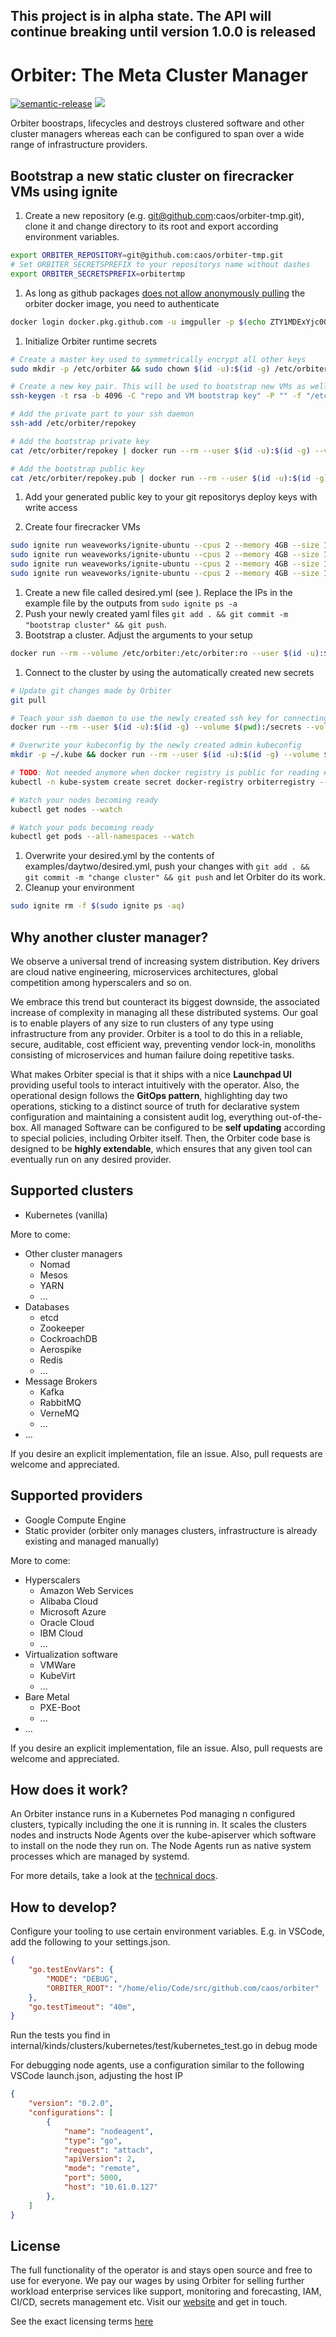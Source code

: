 This project is in alpha state. The API will continue breaking until version 1.0.0 is released
-----  

# Orbiter: The Meta Cluster Manager

[![semantic-release](https://img.shields.io/badge/%20%20%F0%9F%93%A6%F0%9F%9A%80-semantic--release-e10079.svg)](https://github.com/semantic-release/semantic-release) ![](https://github.com/caos/orbiter/workflows/Release/badge.svg)


Orbiter boostraps, lifecycles and destroys clustered software and other cluster managers whereas each can be configured to span over a wide range of infrastructure providers.

## Bootstrap a new static cluster on firecracker VMs using ignite

1. Create a new repository (e.g. git@github.com:caos/orbiter-tmp.git), clone it and change directory to its root and export according environment variables.
```bash
export ORBITER_REPOSITORY=git@github.com:caos/orbiter-tmp.git
# Set ORBITER_SECRETSPREFIX to your repositorys name without dashes
export ORBITER_SECRETSPREFIX=orbitertmp
```

1. As long as github packages [does not allow anonymously pulling](https://github.community/t5/GitHub-Actions/Make-it-possible-to-pull-docker-images-anonymously-from-GitHub/m-p/36141#M2453) the orbiter docker image, you need to authenticate
```bash
docker login docker.pkg.github.com -u imgpuller -p $(echo ZTY1MDExYjc0OTU4YzM4YjMzNzBjMzlmODkwOWQ0MTk4YTM4MGQyYw== | base64 --decode)
```

1. Initialize Orbiter runtime secrets
```bash
# Create a master key used to symmetrically encrypt all other keys
sudo mkdir -p /etc/orbiter && sudo chown $(id -u):$(id -g) /etc/orbiter && echo -n "a very secret key!" > /etc/orbiter/masterkey && chmod 600 /etc/orbiter/masterkey

# Create a new key pair. This will be used to bootstrap new VMs as well as authenticating our git calls.
ssh-keygen -t rsa -b 4096 -C "repo and VM bootstrap key" -P "" -f "/etc/orbiter/repokey" -q

# Add the private part to your ssh daemon
ssh-add /etc/orbiter/repokey

# Add the bootstrap private key
cat /etc/orbiter/repokey | docker run --rm --user $(id -u):$(id -g) --volume $(pwd):/secrets --volume /etc/orbiter:/etc/orbiter:ro --workdir /secrets --interactive docker.pkg.github.com/caos/orbiter/orbiter:latest --addsecret ${ORBITER_SECRETSPREFIX}prodstatic_bootstrapkey

# Add the bootstrap public key
cat /etc/orbiter/repokey.pub | docker run --rm --user $(id -u):$(id -g) --volume $(pwd):/secrets --volume /etc/orbiter:/etc/orbiter:ro --workdir /secrets --interactive docker.pkg.github.com/caos/orbiter/orbiter:latest --addsecret ${ORBITER_SECRETSPREFIX}prodstatic_bootstrapkey_pub
```

1. Add your generated public key to your git repositorys deploy keys with write access

1. Create four firecracker VMs
```bash
sudo ignite run weaveworks/ignite-ubuntu --cpus 2 --memory 4GB --size 15GB --ssh=/etc/orbiter/repokey.pub --ports 5000:5000 --ports 6443:6443 --name first
sudo ignite run weaveworks/ignite-ubuntu --cpus 2 --memory 4GB --size 15GB --ssh=/etc/orbiter/repokey.pub --ports 5000:5000 --ports 6443:6443 --name second
sudo ignite run weaveworks/ignite-ubuntu --cpus 2 --memory 4GB --size 15GB --ssh=/etc/orbiter/repokey.pub --ports 5000:5000 --ports 6443:6443 --name third
sudo ignite run weaveworks/ignite-ubuntu --cpus 2 --memory 4GB --size 15GB --ssh=/etc/orbiter/repokey.pub --ports 5000:5000 --ports 6443:6443 --name fourth
```
1. Create a new file called desired.yml (see [](examples/dayone/desired.yml)). Replace the IPs in the example file by the outputs from `sudo ignite ps -a`
1. Push your newly created yaml files `git add . && git commit -m "bootstrap cluster" && git push`.
1. Bootstrap a cluster. Adjust the arguments to your setup
```bash
docker run --rm --volume /etc/orbiter:/etc/orbiter:ro --user $(id -u):$(id -g) docker.pkg.github.com/caos/orbiter/orbiter:latest --repourl $ORBITER_REPOSITORY
```
1. Connect to the cluster by using the automatically created new secrets
```bash
# Update git changes made by Orbiter
git pull

# Teach your ssh daemon to use the newly created ssh key for connecting to the VMS directly. The bootstrap key is not going to work anymore. 
docker run --rm --user $(id -u):$(id -g) --volume $(pwd):/secrets --volume /etc/orbiter:/etc/orbiter:ro --workdir /secrets --interactive docker.pkg.github.com/caos/orbiter/orbiter:latest --readsecret ${ORBITER_SECRETSPREFIX}prodstatic_maintenancekey > /tmp/orbiter-maintenancekey && chmod 0600 /tmp/orbiter-maintenancekey && ssh-add /tmp/orbiter-maintenancekey

# Overwrite your kubeconfig by the newly created admin kubeconfig
mkdir -p ~/.kube && docker run --rm --user $(id -u):$(id -g) --volume $(pwd):/secrets --volume /etc/orbiter:/etc/orbiter:ro --workdir /secrets --interactive docker.pkg.github.com/caos/orbiter/orbiter:latest --readsecret ${ORBITER_SECRETSPREFIX}prod_kubeconfig > ~/.kube/config

# TODO: Not needed anymore when docker registry is public for reading #39
kubectl -n kube-system create secret docker-registry orbiterregistry --docker-server=docker.pkg.github.com --docker-username=${GITHUB_USERNAME} --docker-password=${GITHUB_ACCESS_TOKEN}

# Watch your nodes becoming ready
kubectl get nodes --watch

# Watch your pods becoming ready
kubectl get pods --all-namespaces --watch
```

1. Overwrite your desired.yml by the contents of examples/daytwo/desired.yml, push your changes with `git add . && git commit -m "change cluster" && git push` and let Orbiter do its work.
1. Cleanup your environment
```bash
sudo ignite rm -f $(sudo ignite ps -aq)
```

## Why another cluster manager?

We observe a universal trend of increasing system distribution. Key drivers are cloud native engineering, microservices architectures, global competition among hyperscalers and so on.

We embrace this trend but counteract its biggest downside, the associated increase of complexity in managing all these distributed systems. Our goal is to enable players of any size to run clusters of any type using infrastructure from any provider. Orbiter is a tool to do this in a reliable, secure, auditable, cost efficient way, preventing vendor lock-in, monoliths consisting of microservices and human failure doing repetitive tasks.

What makes Orbiter special is that it ships with a nice **Launchpad UI** providing useful tools to interact intuitively with the operator. Also, the operational design follows the **GitOps pattern**, highlighting day two operations, sticking to a distinct source of truth for declarative system configuration and maintaining a consistent audit log, everything out-of-the-box. All managed Software can be configured to be **self updating** according to special policies, including Orbiter itself. Then, the Orbiter code base is designed to be **highly extendable**, which ensures that any given tool can eventually run on any desired provider.

## Supported clusters

- Kubernetes (vanilla)

More to come:
- Other cluster managers
    - Nomad
    - Mesos
    - YARN
    - ...
- Databases
    - etcd
    - Zookeeper
    - CockroachDB
    - Aerospike
    - Redis
    - ...
- Message Brokers
    - Kafka
    - RabbitMQ
    - VerneMQ
    - ...
- ...

If you desire an explicit implementation, file an issue. Also, pull requests are welcome and appreciated.

## Supported providers

- Google Compute Engine
- Static provider (orbiter only manages clusters, infrastructure is already existing and managed manually)

More to come:
- Hyperscalers
    - Amazon Web Services
    - Alibaba Cloud
    - Microsoft Azure
    - Oracle Cloud
    - IBM Cloud
    - ...
- Virtualization software
    - VMWare
    - KubeVirt
    - ...
- Bare Metal
    - PXE-Boot
    - ...
- ... 

If you desire an explicit implementation, file an issue. Also, pull requests are welcome and appreciated.

## How does it work?

An Orbiter instance runs in a Kubernetes Pod managing n configured clusters, typically including the one it is running in. It scales the clusters nodes and instructs Node Agents over the kube-apiserver which software to install on the node they run on. The Node Agents run as native system processes which are managed by systemd.

For more details, take a look at the [technical docs](./docs/README.md).

## How to develop?

Configure your tooling to use certain environment variables. E.g. in VSCode, add the following to your settings.json.
```json
{
    "go.testEnvVars": {
        "MODE": "DEBUG",
        "ORBITER_ROOT": "/home/elio/Code/src/github.com/caos/orbiter"
    },
    "go.testTimeout": "40m",
}
```

Run the tests you find in internal/kinds/clusters/kubernetes/test/kubernetes_test.go in debug mode

For debugging node agents, use a configuration similar to the following VSCode launch.json, adjusting the host IP
```json
{
    "version": "0.2.0",
    "configurations": [
        {
            "name": "nodeagent",
            "type": "go",
            "request": "attach",
            "apiVersion": 2,
            "mode": "remote",
            "port": 5000,
            "host": "10.61.0.127"
        },
    ]
}
```
## License

The full functionality of the operator is and stays open source and free to use for everyone. We pay our wages by using Orbiter for selling further workload enterprise services like support, monitoring and forecasting, IAM, CI/CD, secrets management etc. Visit our [website](https://caos.ch) and get in touch.

See the exact licensing terms [here](./LICENSE)

